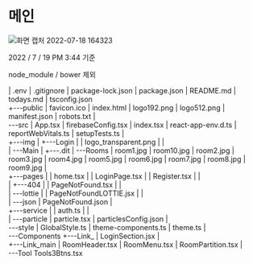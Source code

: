 # 메인

![화면 캡처 2022-07-18 164323](https://user-images.githubusercontent.com/79036088/179465988-89726042-70a3-4610-9f9c-884d11f477ca.png)

2022 / 7 / 19 PM 3:44 기준

node_module / bower 제외

|   .env
|   .gitignore
|   package-lock.json
|   package.json
|   README.md
|   todays.md
|   tsconfig.json  
+---public
|       favicon.ico
|       index.html
|       logo192.png
|       logo512.png
|       manifest.json
|       robots.txt
|       
\---src
    |   App.tsx
    |   firebaseConfig.tsx
    |   index.tsx
    |   react-app-env.d.ts
    |   reportWebVitals.ts
    |   setupTests.ts
    |   
    +---img
    |   +---Login
    |   |       logo_transparent.png
    |   |       
    |   \---Main
    |       +---.dit
    |       \---Rooms
    |               room1.jpg
    |               room10.jpg
    |               room2.jpg
    |               room3.jpg
    |               room4.jpg
    |               room5.jpg
    |               room6.jpg
    |               room7.jpg
    |               room8.jpg
    |               room9.jpg
    |               
    +---pages
    |   |   home.tsx
    |   |   LoginPage.tsx
    |   |   Register.tsx
    |   |   
    |   +---404
    |   |       PageNotFound.tsx
    |   |       
    |   \---lottie
    |       |   PageNotFoundLOTTIE.jsx
    |       |   
    |       \---json
    |               PageNotFound.json
    |               
    +---service
    |   |   auth.ts
    |   |   
    |   \---particle
    |           particle.tsx
    |           particlesConfig.json
    |           
    \---style
        |   GlobalStyle.ts
        |   theme-components.ts
        |   theme.ts
        |   
        \---Components
            +---Link_
            |       LoginSection.jsx
            |       
            +---Link_main
            |       RoomHeader.tsx
            |       RoomMenu.tsx
            |       RoomPartition.tsx
            |       
            \---Tool
                    Tools3Btns.tsx
                    
